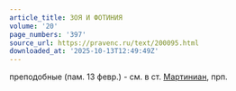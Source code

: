 ```yaml
---
article_title: ЗОЯ И ФОТИНИЯ
volume: '20'
page_numbers: '397'
source_url: https://pravenc.ru/text/200095.html
downloaded_at: '2025-10-13T12:49:49Z'
---
```


преподобные (пам. 13 февр.) - см. в ст. [Мартиниан](https://pravenc.ru/text/Мартиниан.html), прп.
